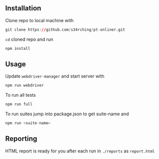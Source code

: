 ## Installation

Clone repo to local machine with
```R
git clone https://github.com/s34rching/pt-onliner.git
```

`cd` cloned repo and run
```R
npm install
```

## Usage

Update `webdriver-manager` and start server with
```R
npm run webdriver
```

To run all tests
```R
npm run full
```

To run suites jump into package.json to get suite-name and
```R
npm run <suite-name>
```

## Reporting
HTML report is ready for you after each run in `./reports` as `report.html`
